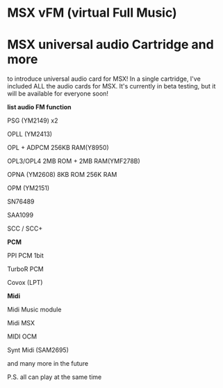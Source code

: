 
# MSX vFM (virtual Full Music)

# MSX universal audio Cartridge and more


to introduce universal audio card for MSX! In a single cartridge, I've included ALL the audio cards for MSX. It's currently in beta testing, but it will be available for everyone soon!


__list audio FM function__


PSG	(YM2149) x2

OPLL (YM2413)

OPL + ADPCM 256KB RAM(Y8950)

OPL3/OPL4 2MB ROM + 2MB RAM(YMF278B)

OPNA (YM2608) 8KB ROM 256K RAM

OPM	(YM2151)

SN76489

SAA1099

SCC / SCC+


__PCM__

PPI PCM 1bit

TurboR PCM

Covox (LPT)

__Midi__


Midi Music module

Midi MSX

MIDI OCM

Synt Midi (SAM2695)


and many more in the future


P.S. all can play at the same time



 
